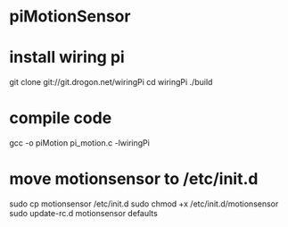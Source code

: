 # piMotionSensor

# install wiring pi

git clone git://git.drogon.net/wiringPi
cd wiringPi
./build

# compile code
gcc -o piMotion pi_motion.c -lwiringPi

# move motionsensor to /etc/init.d
sudo cp motionsensor /etc/init.d
sudo chmod +x /etc/init.d/motionsensor
sudo update-rc.d motionsensor defaults


